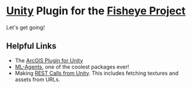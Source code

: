 # [Unity](https://unity.com) Plugin for the [Fisheye Project](https://github.com/AI-LA-Community/fisheye)

Let's get going!

## Helpful Links

* The [ArcGIS Plugin for Unity](https://developers.arcgis.com/unity/)
* [ML-Agents](https://github.com/Unity-Technologies/ml-agents), one of the coolest packages ever!
* Making [REST Calls from Unity](https://weeklyhow.com/unity-restful-api/). This includes fetching textures and assets from URLs.
